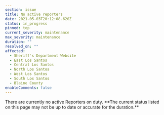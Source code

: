 ```yaml
---
section: issue
title: No active reporters
date: 2021-05-03T20:12:08.620Z
status: in_progress
pinned: top
current_severity: maintenance
max_severity: maintenance
duration: ""
resolved_on: ""
affected:
  - Sheriff's Department Website
  - East Los Santos
  - Central Los Santos
  - North Los Santos
  - West Los Santos
  - South Los Santos
  - Blaine County
enableComments: false
---
```

<!--StartFragment-->

There are currently no active Reporters on duty. \*\*The current status listed on this page may not be up to date or accurate for the duration.\*\*

<!--EndFragment-->